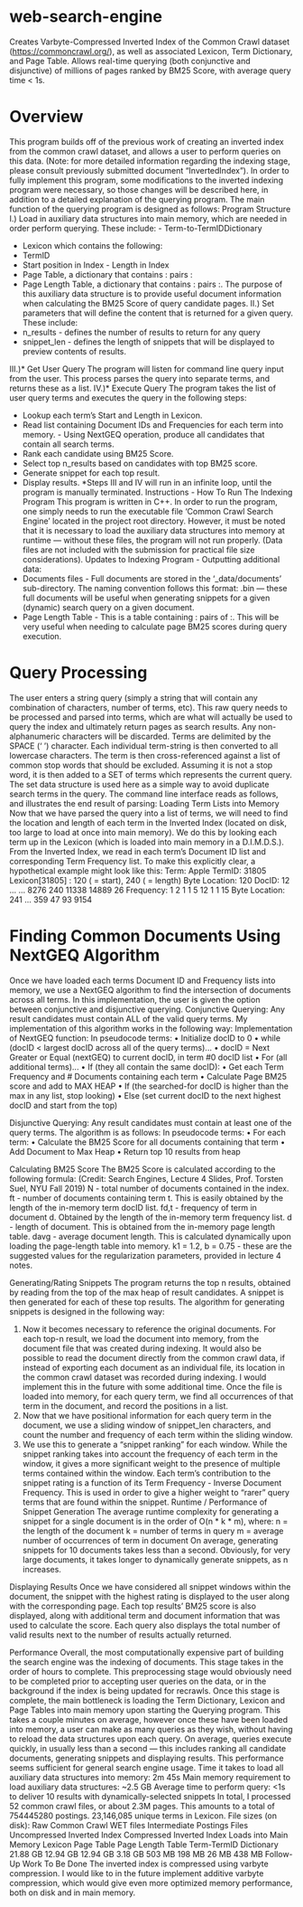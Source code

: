 # web-search-engine
Creates Varbyte-Compressed Inverted Index of the Common Crawl dataset (https://commoncrawl.org/), as well as associated Lexicon, Term Dictionary, and Page Table.  Allows real-time querying (both conjunctive and disjunctive) of millions of pages ranked by BM25 Score, with average query time &lt; 1s.

# Overview
 This program builds off of the previous work of creating an inverted index from the common crawl dataset, and allows a user to perform queries on this data. (Note: for more detailed information regarding the indexing stage, please consult previously submitted document “InvertedIndex”). In order to fully implement this program, some modifications to the inverted indexing program were necessary, so those changes will be described here, in addition to a detailed explanation of the querying program.
The main function of the querying program is designed as follows:
Program Structure
I.) Load in auxiliary data structures into main memory, which are needed in order perform querying. These include: - Term-to-TermIDDictionary
- Lexicon which contains the following:
- TermID
- Start position in Index - Length in Index
- Page Table, a dictionary that contains <Key>:<Value> pairs <DocID>:<URL>
- Page Length Table, a dictionary that contains <Key>:<Value> pairs <DocID>:<Document Length>. The
purpose of this auxiliary data structure is to provide useful document information when calculating the BM25 Score of query candidate pages.
II.) Set parameters that will define the content that is returned for a given query. These include:
- n_results - defines the number of results to return for any query
- snippet_len - defines the length of snippets that will be displayed to preview contents of results.
  
 III.)* Get User Query
The program will listen for command line query input from the user. This process parses the query into separate terms, and returns these as a list.
IV.)* Execute Query
The program takes the list of user query terms and executes the query in the following steps:
- Lookup each term’s Start and Length in Lexicon.
- Read list containing Document IDs and Frequencies for each term into memory. - Using NextGEQ operation, produce all candidates that contain all search terms.
- Rank each candidate using BM25 Score.
- Select top n_results based on candidates with top BM25 score.
- Generate snippet for each top result.
- Display results.
*Steps III and IV will run in an infinite loop, until the program is manually terminated.
Instructions - How To Run The Indexing Program
This program is written in C++. In order to run the program, one simply needs to run the executable file ‘Common Crawl Search Engine’ located in the project root directory. However, it must be noted that it is necessary to load the auxiliary data structures into memory at runtime — without these files, the program will not run properly. (Data files are not included with the submission for practical file size considerations).
Updates to Indexing Program - Outputting additional data:
- Documents files - Full documents are stored in the ‘_data/documents’ sub-directory. The naming convention follows this format: <Assigned docID>.bin — these full documents will be useful when generating snippets for a given (dynamic) search query on a given document.
- Page Length Table - This is a table containing <key>:<value> pairs of <docID>:<document length>. This will be very useful when needing to calculate page BM25 scores during query execution.
   
# Query Processing
The user enters a string query (simply a string that will contain any combination of characters, number of terms, etc). This raw query needs to be processed and parsed into terms, which are what will actually be used to query the index and ultimately return pages as search results.
Any non-alphanumeric characters will be discarded. Terms are delimited by the SPACE (‘ ’) character. Each individual term-string is then converted to all lowercase characters. The term is then cross-referenced against a list of common stop words that should be excluded. Assuming it is not a stop word, it is then added to a SET of terms which represents the current query. The set data structure is used here as a simple way to avoid duplicate search terms in the query.
The command line interface reads as follows, and illustrates the end result of parsing:
Loading Term Lists into Memory
Now that we have parsed the query into a list of terms, we will need to find the location and length of each term in the Inverted Index (located on disk, too large to load at once into main memory). We do this by looking each term up in the Lexicon (which is loaded into main memory in a D.I.M.D.S.).
From the Inverted Index, we read in each term’s Document ID list and corresponding Term Frequency list. To make this explicitly clear, a hypothetical example might look like this:
Term: Apple TermID: 31805
Lexicon[31805] : 120 ( = start), 240 ( = length)
   Byte Location: 120 DocID: 12
...
... 8276
240 11338 14889
26
Frequency: 1 2 1 1 5 12 1 1 15
Byte Location: 241
...
359
47
93
9154

# Finding Common Documents Using NextGEQ Algorithm
Once we have loaded each terms Document ID and Frequency lists into memory, we use a NextGEQ algorithm to find the intersection of documents across all terms. In this implementation, the user is given the option between conjunctive and disjunctive querying.
Conjunctive Querying: Any result candidates must contain ALL of the valid query terms. My implementation of this algorithm works in the following way:
Implementation of NextGEQ function:
In pseudocode terms:
• Initialize docID to 0
• while (docID < largest docID across all of the query terms)...
• docID = Next Greater or Equal (nextGEQ) to current docID, in term #0 docID list • For (all additional terms)...
• If (they all contain the same docID):
• Get each Term Frequency and # Documents containing each term • Calculate Page BM25 score and add to MAX HEAP
• If (the searched-for docID is higher than the max in any list, stop looking) • Else (set current docID to the next highest docID and start from the top)
   
 Disjunctive Querying: Any result candidates must contain at least one of the query terms. The algorithm is as follows:
In pseudocode terms:
• For each term:
• Calculate the BM25 Score for all documents containing that term • Add Document to Max Heap
• Return top 10 results from heap
 
 Calculating BM25 Score
The BM25 Score is calculated according to the following formula:
(Credit: Search Engines, Lecture 4 Slides, Prof. Torsten Suel, NYU Fall 2019)
N - total number of documents contained in the index.
ft - number of documents containing term t. This is easily obtained by the length of the in-memory term docID list. fd,t - frequency of term in document d. Obtained by the length of the in-memory term frequency list.
d - length of document. This is obtained from the in-memory page length table.
davg - average document length. This is calculated dynamically upon loading the page-length table into memory. k1 = 1.2, b = 0.75 - these are the suggested values for the regularization parameters, provided in lecture 4 notes.
    
 Generating/Rating Snippets
The program returns the top n results, obtained by reading from the top of the max heap of result candidates. A snippet is then generated for each of these top results. The algorithm for generating snippets is designed in the following way:
1. Now it becomes necessary to reference the original documents. For each top-n result, we load the document into memory, from the document file that was created during indexing. It would also be possible to read the document directly from the common crawl data, if instead of exporting each document as an individual file, its location in the common crawl dataset was recorded during indexing. I would implement this in the future with some additional time. Once the file is loaded into memory, for each query term, we find all occurrences of that term in the document, and record the positions in a list.
2. Now that we have positional information for each query term in the document, we use a sliding window of snippet_len characters, and count the number and frequency of each term within the sliding window.
3. We use this to generate a “snippet ranking” for each window. While the snippet ranking takes into account the frequency of each term in the window, it gives a more significant weight to the presence of multiple terms contained within the window. Each term’s contribution to the snippet rating is a function of its Term Frequency - Inverse Document Frequency. This is used in order to give a higher weight to “rarer” query terms that are found within the snippet.
Runtime / Performance of Snippet Generation
The average runtime complexity for generating a snippet for a single document is in the order of O(n * k * m), where:
n = the length of the document
k = number of terms in query
m = average number of occurrences of term in document
On average, generating snippets for 10 documents takes less than a second. Obviously, for very large documents, it takes longer to dynamically generate snippets, as n increases.
  
 Displaying Results
Once we have considered all snippet windows within the document, the snippet with the highest rating is displayed to the user along with the corresponding page. Each top results’ BM25 score is also displayed, along with additional term and document information that was used to calculate the score. Each query also displays the total number of valid results next to the number of results actually returned.
  
 Performance
Overall, the most computationally expensive part of building the search engine was the indexing of documents. This stage takes in the order of hours to complete. This preprocessing stage would obviously need to be completed prior to accepting user queries on the data, or in the background if the index is being updated for recrawls.
Once this stage is complete, the main bottleneck is loading the Term Dictionary, Lexicon and Page Tables into main memory upon starting the Querying program. This takes a couple minutes on average, however once these have been loaded into memory, a user can make as many queries as they wish, without having to reload the data structures upon each query.
On average, queries execute quickly, in usually less than a second — this includes ranking all candidate documents, generating snippets and displaying results. This performance seems sufficient for general search engine usage.
Time it takes to load all auxiliary data structures into memory: 2m 45s
Main memory requirement to load auxiliary data structures: ~2.5 GB
Average time to perform query: <1s to deliver 10 results with dynamically-selected snippets
In total, I processed 52 common crawl files, or about 2.3M pages. This amounts to a total of 754445280 postings.
23,146,085 unique terms in Lexicon.
 File sizes (on disk):
Raw Common Crawl WET files Intermediate Postings Files Uncompressed Inverted Index Compressed Inverted Index
Loads into Main Memory
Lexicon
Page Table
Page Length Table Term-TermID Dictionary
21.88 GB 12.94 GB 12.94 GB 3.18 GB
503 MB 198 MB 26 MB 438 MB
Follow-Up Work To Be Done
The inverted index is compressed using varbyte compression. I would like to in the future implement additive varbyte compression, which would give even more optimized memory performance, both on disk and in main memory.
 
